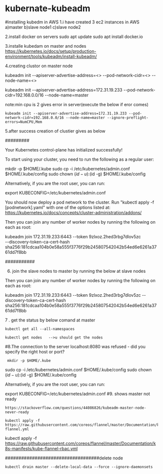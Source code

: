 # kubernate-kubeadm
#installing kubedm  in AWS
1.i have created 3 ec2 instances in AWS
   a)master 
   b)slave   node1
   c)slave node2

2.install docker  on servers 
   sudo apt  update
   sudo apt  install docker.io
   
3.installe kubedam on master and nodes   
https://kubernetes.io/docs/setup/production-environment/tools/kubeadm/install-kubeadm/

4.creating clustor on master node

 kubeadm init --apiserver-advertise-address=<<private ip address of server>> --pod-network-cidr=<<network range>> --node-name=<<node name>>
   
   kubeadm init --apiserver-advertise-address=172.31.19.233 --pod-network-cidr=192.168.0.0/16 --node-name=master
   
  note:min cpu is 2 gives error in server(execute the below if eror comes)
   
    kubeadm init --apiserver-advertise-address=172.31.19.233 --pod-network-cidr=192.168.0.0/16 --node-name=master --ignore-preflight-errors=NumCPU,Mem

   
   5.after success creation of clustier gives as below  
   
   #########
   
   Your Kubernetes control-plane has initialized successfully!

To start using your cluster, you need to run the following as a regular user:

  mkdir -p $HOME/.kube
  sudo cp -i /etc/kubernetes/admin.conf $HOME/.kube/config
  sudo chown $(id -u):$(id -g) $HOME/.kube/config

Alternatively, if you are the root user, you can run:

  export KUBECONFIG=/etc/kubernetes/admin.conf

You should now deploy a pod network to the cluster.
Run "kubectl apply -f [podnetwork].yaml" with one of the options listed at:
  https://kubernetes.io/docs/concepts/cluster-administration/addons/

Then you can join any number of worker nodes by running the following on each as root:

kubeadm join 172.31.19.233:6443 --token 9zlxoz.2hed3rbg7dlov5zc \
	--discovery-token-ca-cert-hash sha256:181cdcaa104b0e58a555f3776f29b245807542042b54ed6e6261a3761dd7f8bb 
   
   ###########
   
 6. join the slave nodes to master by running the below at slave nodes
   
   Then you can join any number of worker nodes by running the following on each as root:

 kubeadm join 172.31.19.233:6443 --token 9zlxoz.2hed3rbg7dlov5zc --discovery-token-ca-cert-hash sha256:181cdcaa104b0e58a555f3776f29b245807542042b54ed6e6261a3761dd7f8bb
   
   
 7 . get the status by below comand at master
	
	kubectl get all --all-namespaces
	
	kubectl get nodes   -->u should get the nodes

#8.The connection to the server localhost:8080 was refused - did you specify the right host or port?

	
	 mkdir -p $HOME/.kube
  sudo cp -i /etc/kubernetes/admin.conf $HOME/.kube/config
  sudo chown $(id -u):$(id -g) $HOME/.kube/config

Alternatively, if you are the root user, you can run:

  export KUBECONFIG=/etc/kubernetes/admin.conf
#9. shows master not ready
	
	https://stackoverflow.com/questions/44086826/kubeadm-master-node-never-ready
	
	kubectl apply -f https://raw.githubusercontent.com/coreos/flannel/master/Documentation/kube-flannel.yml
 kubectl apply -f https://raw.githubusercontent.com/coreos/flannel/master/Documentation/k8s-manifests/kube-flannel-rbac.yml

	
###################################delete node
	
	kubectl drain master --delete-local-data --force --ignore-daemonsets
	
	
